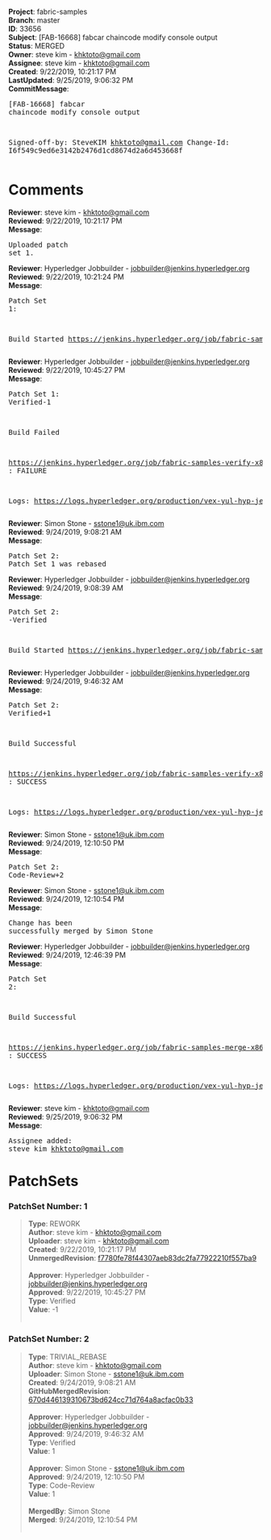 <strong>Project</strong>: fabric-samples<br><strong>Branch</strong>: master<br><strong>ID</strong>: 33656<br><strong>Subject</strong>: [FAB-16668] fabcar chaincode modify console output<br><strong>Status</strong>: MERGED<br><strong>Owner</strong>: steve kim - khktoto@gmail.com<br><strong>Assignee</strong>: steve kim - khktoto@gmail.com<br><strong>Created</strong>: 9/22/2019, 10:21:17 PM<br><strong>LastUpdated</strong>: 9/25/2019, 9:06:32 PM<br><strong>CommitMessage</strong>:<br><pre>[FAB-16668] fabcar chaincode modify console output

Signed-off-by: SteveKIM <khktoto@gmail.com>
Change-Id: I6f549c9ed6e3142b2476d1cd8674d2a6d453668f
</pre><h1>Comments</h1><strong>Reviewer</strong>: steve kim - khktoto@gmail.com<br><strong>Reviewed</strong>: 9/22/2019, 10:21:17 PM<br><strong>Message</strong>: <pre>Uploaded patch set 1.</pre><strong>Reviewer</strong>: Hyperledger Jobbuilder - jobbuilder@jenkins.hyperledger.org<br><strong>Reviewed</strong>: 9/22/2019, 10:21:24 PM<br><strong>Message</strong>: <pre>Patch Set 1:

Build Started https://jenkins.hyperledger.org/job/fabric-samples-verify-x86_64/571/</pre><strong>Reviewer</strong>: Hyperledger Jobbuilder - jobbuilder@jenkins.hyperledger.org<br><strong>Reviewed</strong>: 9/22/2019, 10:45:27 PM<br><strong>Message</strong>: <pre>Patch Set 1: Verified-1

Build Failed 

https://jenkins.hyperledger.org/job/fabric-samples-verify-x86_64/571/ : FAILURE

Logs: https://logs.hyperledger.org/production/vex-yul-hyp-jenkins-3/fabric-samples-verify-x86_64/571</pre><strong>Reviewer</strong>: Simon Stone - sstone1@uk.ibm.com<br><strong>Reviewed</strong>: 9/24/2019, 9:08:21 AM<br><strong>Message</strong>: <pre>Patch Set 2: Patch Set 1 was rebased</pre><strong>Reviewer</strong>: Hyperledger Jobbuilder - jobbuilder@jenkins.hyperledger.org<br><strong>Reviewed</strong>: 9/24/2019, 9:08:39 AM<br><strong>Message</strong>: <pre>Patch Set 2: -Verified

Build Started https://jenkins.hyperledger.org/job/fabric-samples-verify-x86_64/579/</pre><strong>Reviewer</strong>: Hyperledger Jobbuilder - jobbuilder@jenkins.hyperledger.org<br><strong>Reviewed</strong>: 9/24/2019, 9:46:32 AM<br><strong>Message</strong>: <pre>Patch Set 2: Verified+1

Build Successful 

https://jenkins.hyperledger.org/job/fabric-samples-verify-x86_64/579/ : SUCCESS

Logs: https://logs.hyperledger.org/production/vex-yul-hyp-jenkins-3/fabric-samples-verify-x86_64/579</pre><strong>Reviewer</strong>: Simon Stone - sstone1@uk.ibm.com<br><strong>Reviewed</strong>: 9/24/2019, 12:10:50 PM<br><strong>Message</strong>: <pre>Patch Set 2: Code-Review+2</pre><strong>Reviewer</strong>: Simon Stone - sstone1@uk.ibm.com<br><strong>Reviewed</strong>: 9/24/2019, 12:10:54 PM<br><strong>Message</strong>: <pre>Change has been successfully merged by Simon Stone</pre><strong>Reviewer</strong>: Hyperledger Jobbuilder - jobbuilder@jenkins.hyperledger.org<br><strong>Reviewed</strong>: 9/24/2019, 12:46:39 PM<br><strong>Message</strong>: <pre>Patch Set 2:

Build Successful 

https://jenkins.hyperledger.org/job/fabric-samples-merge-x86_64/158/ : SUCCESS

Logs: https://logs.hyperledger.org/production/vex-yul-hyp-jenkins-3/fabric-samples-merge-x86_64/158</pre><strong>Reviewer</strong>: steve kim - khktoto@gmail.com<br><strong>Reviewed</strong>: 9/25/2019, 9:06:32 PM<br><strong>Message</strong>: <pre>Assignee added: steve kim <khktoto@gmail.com></pre><h1>PatchSets</h1><h3>PatchSet Number: 1</h3><blockquote><strong>Type</strong>: REWORK<br><strong>Author</strong>: steve kim - khktoto@gmail.com<br><strong>Uploader</strong>: steve kim - khktoto@gmail.com<br><strong>Created</strong>: 9/22/2019, 10:21:17 PM<br><strong>UnmergedRevision</strong>: [f7780fe78f44307aeb83dc2fa77922210f557ba9](https://github.com/hyperledger-gerrit-archive/fabric-samples/commit/f7780fe78f44307aeb83dc2fa77922210f557ba9)<br><br><strong>Approver</strong>: Hyperledger Jobbuilder - jobbuilder@jenkins.hyperledger.org<br><strong>Approved</strong>: 9/22/2019, 10:45:27 PM<br><strong>Type</strong>: Verified<br><strong>Value</strong>: -1<br><br></blockquote><h3>PatchSet Number: 2</h3><blockquote><strong>Type</strong>: TRIVIAL_REBASE<br><strong>Author</strong>: steve kim - khktoto@gmail.com<br><strong>Uploader</strong>: Simon Stone - sstone1@uk.ibm.com<br><strong>Created</strong>: 9/24/2019, 9:08:21 AM<br><strong>GitHubMergedRevision</strong>: [670d446139310673bd624cc71d764a8acfac0b33](https://github.com/hyperledger-gerrit-archive/fabric-samples/commit/670d446139310673bd624cc71d764a8acfac0b33)<br><br><strong>Approver</strong>: Hyperledger Jobbuilder - jobbuilder@jenkins.hyperledger.org<br><strong>Approved</strong>: 9/24/2019, 9:46:32 AM<br><strong>Type</strong>: Verified<br><strong>Value</strong>: 1<br><br><strong>Approver</strong>: Simon Stone - sstone1@uk.ibm.com<br><strong>Approved</strong>: 9/24/2019, 12:10:50 PM<br><strong>Type</strong>: Code-Review<br><strong>Value</strong>: 1<br><br><strong>MergedBy</strong>: Simon Stone<br><strong>Merged</strong>: 9/24/2019, 12:10:54 PM<br><br></blockquote>